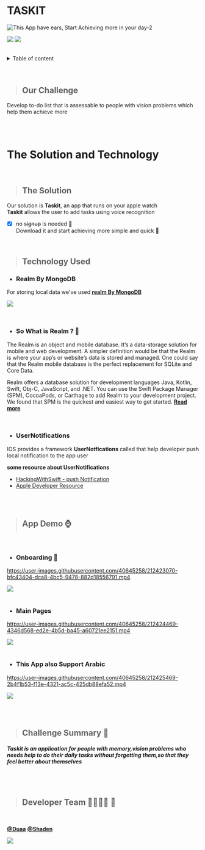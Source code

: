 # TASKIT <a name="TOP"></a>
![This App have ears, Start Achieving more in your day-2](https://user-images.githubusercontent.com/116809090/212428022-71267efe-9d16-4b94-b588-4fbfd19c47bf.png)

![](https://img.shields.io/badge/-Swiftui-red)
![](https://img.shields.io/badge/-WatchOS-black)



 <br>
<details><summary> <p4> Table of content </p4> </summary>
           <p> 1.Our Challenge </p>
           <p> 2.The Solution and Technology </p> 
           <p> 3.App Demo </p>
           <p> 4.Challenge Summary </p>
           <p> 5.Developer Team </p> </details>
 
<br>
<br>

> ## Our Challenge 
Develop  to-do list that is assessable to people with vision problems which help them achieve more

<br>
<br>


# The Solution and Technology #
 <br>

> ## The Solution
 Our solution is **Taskit**, an app that runs on your apple watch<br>
**Taskit** allows the user to add tasks using voice recognition<br>
- [x] no ~~signup~~ is needed 🥳<br>
Download it and start achieving more simple and quick 👏

<br>

> ## Technology Used

* ### Realm By MongoDB
  
For storing local data we've used   [**realm By MongoDB**](https://realm.io"realm  "Heading link")

![](https://user-images.githubusercontent.com/40645258/212418385-10f9198d-00df-45a2-ae30-35a9cf0f1a80.png)

<br>

* ### So What is Realm ? 🤔
The Realm is an object and mobile database. It’s a data-storage solution for mobile and web development. A simpler definition would be that the Realm is where your app’s or website’s data is stored and managed. One could say that the Realm mobile database is the perfect replacement for SQLite and Core Data.

Realm offers a database solution for development languages Java, Kotlin, Swift, Obj-C, JavaScript, and .NET. You can use the Swift Package Manager (SPM), CocoaPods, or Carthage to add Realm to your development project. We found that SPM is the quickest and easiest way to get started.
[**Read more**](https://medium.com/excellentweb/an-introduction-to-realm-database-2881f0f8c231)

<br>

* ### UserNotifications
IOS provides a framework **UserNotfications** called that help developer push local notification to the app user


**some resource about UserNotifications**
- [HackingWithSwift - push Notification ](https://www.hackingwithswift.com/books/ios-swiftui/scheduling-local-notifications)
- [Apple Developer Resource](https://developer.apple.com/documentation/usernotifications/scheduling_a_notification_locally_from_your_app)

<br>
<br>

> ## App Demo ⌚️
<br>

* ### Onboarding 🛬

https://user-images.githubusercontent.com/40645258/212423070-bfc43404-dca8-4bc5-9478-882d18556791.mp4

![](https://user-images.githubusercontent.com/40645258/212423874-10051bd8-5c57-421f-a053-f5e315f69277.png)
<br>
<br>

* ### Main Pages
https://user-images.githubusercontent.com/40645258/212424469-4346d568-ed2e-4b5d-ba45-a60721ee2151.mp4

![](https://user-images.githubusercontent.com/40645258/212424543-0e268f91-63dd-4a34-ae29-c459e4e514fb.png)
<br>
<br>

* ### This App also Support Arabic
https://user-images.githubusercontent.com/40645258/212425469-2b4f1b53-f13e-4321-ac5c-425db88efa52.mp4


![](https://user-images.githubusercontent.com/40645258/212425169-c5063039-49b5-48f7-b03e-8fe5fc98ab04.png) 


<br>
<br>

> ## Challenge Summary 📝
##### Taskit is an application for people with memory,vision problems who needs help to do their daily tasks without forgetting them,so that they feel better about themselves

<br>
<br>

> ## Developer Team 👩‍💻👩‍💻 🍎
<br>

[**@Duaa**](https://github.com/duaal)
[**@Shaden**](https://github.com/Shaden03)

![](https://user-images.githubusercontent.com/40645258/212426669-4d1335e8-4a91-4f2b-b349-c13dbb073afd.gif)


